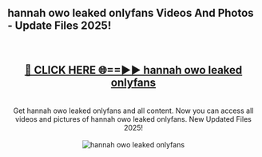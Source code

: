 <h2>hannah owo leaked onlyfans Videos And Photos - Update Files 2025!</h2>
<br>
<div align="center">
<h2><a href="https://top-ai-tools.click/QrbHav" rel="nofollow">🔴 CLICK HERE 🌐==►► hannah owo leaked onlyfans</a></h2>
<br>
Get hannah owo leaked onlyfans and all content. Now you can access all videos and pictures of hannah owo leaked onlyfans. New Updated Files 2025!
<br>
<br>
<a href="https://top-ai-tools.click/QrbHav" rel="nofollow" data-target="animated-image.originalLink"><img src="https://i.ibb.co.com/WyWwxjT/player-gif2.gif" alt="hannah owo leaked onlyfans" style="max-width: 100%; display: inline-block;" data-target="animated-image.originalImage"></a>
</div>
<br>
